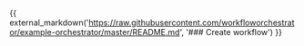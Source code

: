 {{ external_markdown('https://raw.githubusercontent.com/workfloworchestrator/example-orchestrator/master/README.md',
'### Create workflow') }}